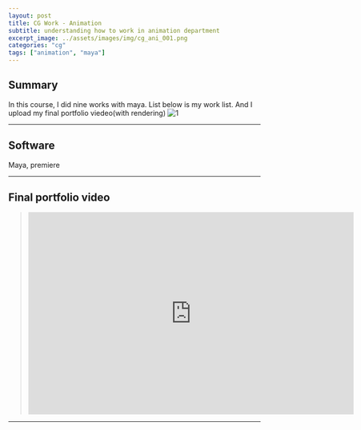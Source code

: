 ```yaml
---
layout: post
title: CG Work - Animation
subtitle: understanding how to work in animation department
excerpt_image: ../assets/images/img/cg_ani_001.png
categories: "cg"
tags: ["animation", "maya"]
---
```



## Summary
In this course, I did nine works with maya.
List below is my work list.
And I upload my final portfolio viedeo(with rendering)
![1](https://user-images.githubusercontent.com/34437660/51579774-83eaa000-1f05-11e9-97b7-655dac995702.png)

---

## Software
Maya, premiere

---

## Final portfolio video
> <iframe width="650" height="405" src="https://www.youtube.com/embed/ne1kshTvbC4?si=YyK5BdhQdYkUfj4I" title="YouTube video player" frameborder="0" allow="accelerometer; autoplay; clipboard-write; encrypted-media; gyroscope; picture-in-picture; web-share" allowfullscreen></iframe>

---
